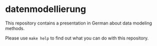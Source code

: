 # datenmodellierung

This repository contains a presentation in German about data modeling methods.

Please use `make help` to find out what you can do with this repository.
